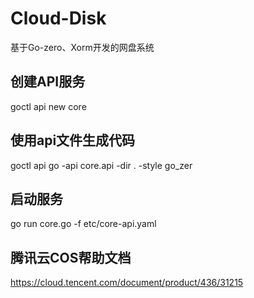 # Cloud-Disk
基于Go-zero、Xorm开发的网盘系统

## 创建API服务
goctl api new core

## 使用api文件生成代码
goctl api go -api core.api -dir . -style go_zer

## 启动服务
go run core.go -f etc/core-api.yaml

## 腾讯云COS帮助文档
https://cloud.tencent.com/document/product/436/31215
